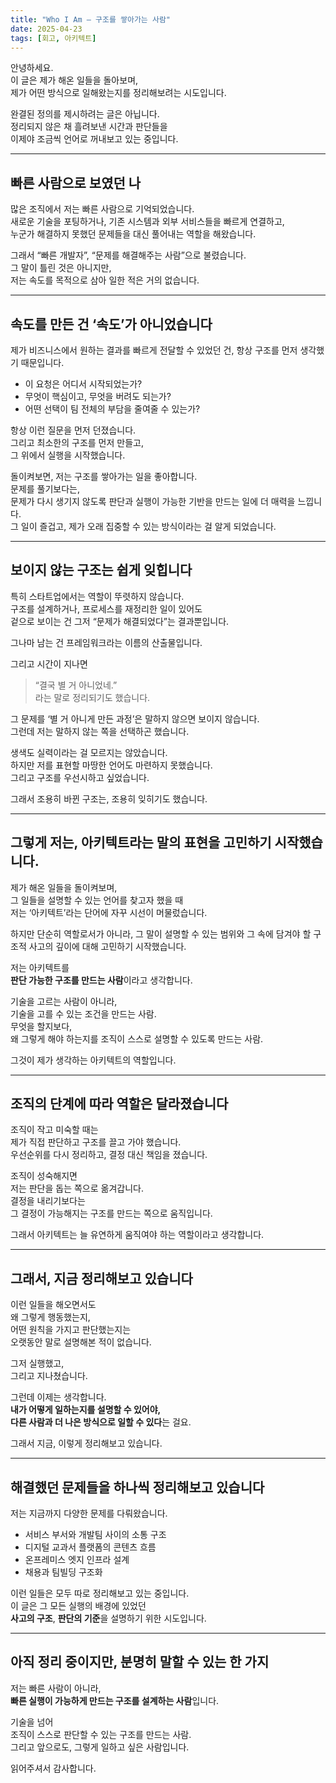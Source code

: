 ```yaml
---
title: "Who I Am — 구조를 쌓아가는 사람"
date: 2025-04-23
tags: [회고, 아키텍트]
---
```


안녕하세요.  
이 글은 제가 해온 일들을 돌아보며,  
제가 어떤 방식으로 일해왔는지를 정리해보려는 시도입니다.

완결된 정의를 제시하려는 글은 아닙니다.  
정리되지 않은 채 흘려보낸 시간과 판단들을  
이제야 조금씩 언어로 꺼내보고 있는 중입니다.

---

## 빠른 사람으로 보였던 나

많은 조직에서 저는 빠른 사람으로 기억되었습니다.  
새로운 기술을 포팅하거나, 기존 시스템과 외부 서비스들을 빠르게 연결하고,  
누군가 해결하지 못했던 문제들을 대신 풀어내는 역할을 해왔습니다.

그래서 “빠른 개발자”, “문제를 해결해주는 사람”으로 불렸습니다.  
그 말이 틀린 것은 아니지만,  
저는 속도를 목적으로 삼아 일한 적은 거의 없습니다.

---

## 속도를 만든 건 ‘속도’가 아니었습니다

제가 비즈니스에서 원하는 결과를 빠르게 전달할 수 있었던 건,
항상 구조를 먼저 생각했기 때문입니다. 

- 이 요청은 어디서 시작되었는가?  
- 무엇이 핵심이고, 무엇을 버려도 되는가?  
- 어떤 선택이 팀 전체의 부담을 줄여줄 수 있는가?

항상 이런 질문을 먼저 던졌습니다.  
그리고 최소한의 구조를 먼저 만들고,  
그 위에서 실행을 시작했습니다.

돌이켜보면, 저는 구조를 쌓아가는 일을 좋아합니다.  
문제를 풀기보다는,  
문제가 다시 생기지 않도록 판단과 실행이 가능한 기반을 만드는 일에 더 매력을 느낍니다.  
그 일이 즐겁고, 제가 오래 집중할 수 있는 방식이라는 걸 알게 되었습니다.

---

## 보이지 않는 구조는 쉽게 잊힙니다

특히 스타트업에서는 역할이 뚜렷하지 않습니다.  
구조를 설계하거나, 프로세스를 재정리한 일이 있어도  
겉으로 보이는 건 그저 “문제가 해결되었다”는 결과뿐입니다.

그나마 남는 건 프레임워크라는 이름의 산출물입니다.

그리고 시간이 지나면  
> “결국 별 거 아니었네.”  
라는 말로 정리되기도 했습니다.

그 문제를 ‘별 거 아니게 만든 과정’은 말하지 않으면 보이지 않습니다.  
그런데 저는 말하지 않는 쪽을 선택하곤 했습니다.

생색도 실력이라는 걸 모르지는 않았습니다.  
하지만 저를 표현할 마땅한 언어도 마련하지 못했습니다.  
그리고 구조를 우선시하고 싶었습니다.

그래서 조용히 바뀐 구조는, 조용히 잊히기도 했습니다.

---

## 그렇게 저는, 아키텍트라는 말의 표현을 고민하기 시작했습니다.

제가 해온 일들을 돌이켜보며,  
그 일들을 설명할 수 있는 언어를 찾고자 했을 때  
저는 ‘아키텍트’라는 단어에 자꾸 시선이 머물렀습니다.

하지만 단순히 역할로서가 아니라, 
그 말이 설명할 수 있는 범위와 
그 속에 담겨야 할 구조적 사고의 깊이에 대해 고민하기 시작했습니다.


저는 아키텍트를  
**판단 가능한 구조를 만드는 사람**이라고 생각합니다.

기술을 고르는 사람이 아니라,  
기술을 고를 수 있는 조건을 만드는 사람.  
무엇을 할지보다,  
왜 그렇게 해야 하는지를 조직이 스스로 설명할 수 있도록 만드는 사람.

그것이 제가 생각하는 아키텍트의 역할입니다.

---

## 조직의 단계에 따라 역할은 달라졌습니다

조직이 작고 미숙할 때는  
제가 직접 판단하고 구조를 끌고 가야 했습니다.  
우선순위를 다시 정리하고, 결정 대신 책임을 졌습니다.

조직이 성숙해지면  
저는 판단을 돕는 쪽으로 옮겨갑니다.  
결정을 내리기보다는  
그 결정이 가능해지는 구조를 만드는 쪽으로 움직입니다.

그래서 아키텍트는 늘 유연하게 움직여야 하는 역할이라고 생각합니다.

---

## 그래서, 지금 정리해보고 있습니다

이런 일들을 해오면서도  
왜 그렇게 행동했는지,  
어떤 원칙을 가지고 판단했는지는  
오랫동안 말로 설명해본 적이 없습니다.

그저 실행했고,  
그리고 지나쳤습니다.

그런데 이제는 생각합니다.  
**내가 어떻게 일하는지를 설명할 수 있어야,  
다른 사람과 더 나은 방식으로 일할 수 있다**는 걸요.

그래서 지금, 이렇게 정리해보고 있습니다.

---

## 해결했던 문제들을 하나씩 정리해보고 있습니다

저는 지금까지 다양한 문제를 다뤄왔습니다.  
- 서비스 부서와 개발팀 사이의 소통 구조  
- 디지털 교과서 플랫폼의 콘텐츠 흐름  
- 온프레미스 엣지 인프라 설계  
- 채용과 팀빌딩 구조화

이런 일들은 모두 따로 정리해보고 있는 중입니다.  
이 글은 그 모든 실행의 배경에 있었던  
**사고의 구조**, **판단의 기준**을 설명하기 위한 시도입니다.

---

## 아직 정리 중이지만, 분명히 말할 수 있는 한 가지

저는 빠른 사람이 아니라,  
**빠른 실행이 가능하게 만드는 구조를 설계하는 사람**입니다.

기술을 넘어  
조직이 스스로 판단할 수 있는 구조를 만드는 사람.  
그리고 앞으로도, 
그렇게 일하고 싶은 사람입니다.

읽어주셔서 감사합니다.
